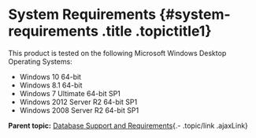 System Requirements {#system-requirements .title .topictitle1}
===================

<div class="body conbody">

This product is tested on the following Microsoft Windows Desktop
Operating Systems:

-   Windows 10 64-bit
-   Windows 8.1 64-bit
-   Windows 7 Ultimate 64-bit SP1
-   Windows 2012 Server R2 64-bit SP1
-   Windows 2008 Server R2 64-bit SP1

</div>

<div class="related-links" functx="http://www.functx.com">

<div class="related-links-title">

</div>

<div class="familylinks">

<div class="parentlink">

**Parent topic:** [Database Support and
Requirements](guide/introduction/../../guide/introduction/databasesupport.html){.-
.topic/link .ajaxLink}

</div>

</div>

</div>
